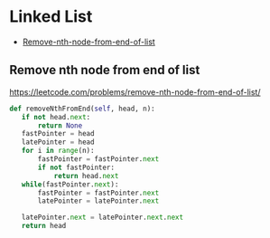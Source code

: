  # Linked List

+ [Remove-nth-node-from-end-of-list](#remove-nth-node-from-end-of-list)

 ## Remove nth node from end of list

 https://leetcode.com/problems/remove-nth-node-from-end-of-list/ 

 ```python
def removeNthFromEnd(self, head, n):
    if not head.next:
        return None
    fastPointer = head
    latePointer = head
    for i in range(n):
        fastPointer = fastPointer.next
        if not fastPointer:
            return head.next
    while(fastPointer.next):
        fastPointer = fastPointer.next
        latePointer = latePointer.next

    latePointer.next = latePointer.next.next
    return head

 ```